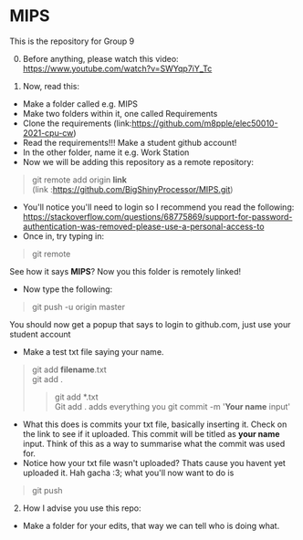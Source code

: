 # MIPS
This is the repository for Group 9

0)  Before anything, please watch this video:
https://www.youtube.com/watch?v=SWYqp7iY_Tc

1)  Now, read this:<br>
  -  Make a folder called e.g. MIPS <br>
  -  Make two folders within it, one called Requirements <br>
  -  Clone the requirements (link:https://github.com/m8pple/elec50010-2021-cpu-cw) <br>
  -  Read the requirements!!! Make a student github account!<br>
  -  In the other folder, name it e.g. Work Station <br>
  -  Now we will be adding this repository as a remote repository:<br>
  > git remote add origin **link** <br> 
  (link :https://github.com/BigShinyProcessor/MIPS.git) <br>
  
  - You'll notice you'll need to login so I recommend you read the following: https://stackoverflow.com/questions/68775869/support-for-password-authentication-was-removed-please-use-a-personal-access-to
  - Once in, try typing in: <br>
  > git remote <br>

  See how it says **MIPS**? Now you this folder is remotely linked!
  - Now type the following: <br>
  > git push -u origin master <br>

  You should now get a popup that says to login to github.com, just use your student account <br>
  - Make a test txt file saying your name. 
  > git add **filename**.txt <br>
  > git add . <br>
  > > git add *.txt <br>
 Git add . adds everything you 
 > git commit -m '**Your name** input'

- What this does is commits your txt file, basically inserting it. Check on the link to see if it uploaded. This commit will be titled as **your name** input. Think of this as a way to summarise what the commit was used for.
- Notice how your txt file wasn't uploaded? Thats cause you havent yet uploaded it. Hah gacha :3; what you'll now want to do is<br>
> git push
2)  How I advise you use this repo:
- Make a folder for your edits, that way we can tell who is doing what. 
